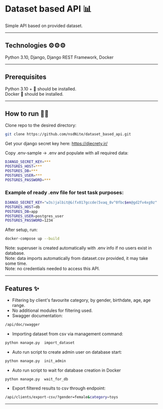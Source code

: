 # Dataset based API 📊
Simple API based on provided dataset.
___
## Technologies ⚙️⚙️⚙️
Python 3.10, Django, Django REST Framework, Docker
___
## Prerequisites
Python 3.10 + 🐍 should be installed.  
Docker 🐳 should be installed.
___
## How to run 🏃🏻

Clone repo to the desired directory:

```bash
git clone https://github.com/nsdNite/dataset_based_api.git
```

Get your django secret key here: https://djecrety.ir/  

Copy .env-sample -> .env and populate with all required data:
```bash
DJANGO_SECRET_KEY=***
POSTGRES_HOST=***
POSTGRES_DB=***
POSTGRES_USER=***
POSTGRES_PASSWORD=***
```
### Example of ready .env file for test task purposes:
```bash
DJANGO_SECRET_KEY="w3s)jalbit@&(fx017gccde(5vaq_8v^0fbc$en@gd2fv4xg9z"
POSTGRES_HOST=db
POSTGRES_DB=app
POSTGRES_USER=postgres_user
POSTGRES_PASSWORD=1234
```
After setup, run:
```bash
docker-compose up --build
````
Note: superuser is created automatically with .env info if no users exist in database.  
Note: data imports automatically from dataset.csv provided, it may take some time.  
Note: no credentials needed to access this API.
___
## Features ✨
- Filtering by client's favourite category, by gender, birthdate, age, age range.
- No additional modules for filtering used.
- Swagger documentation:
```bash
/api/doc/swagger
```
- Importing dataset from csv via management command:
```bash
python manage.py  import_dataset
```
- Auto run script to create admin user on database start:
```bash
python manage.py  init_admin
```
- Auto run script to wait for  database creation in Docker
```bash
python manage.py  wait_for_db
```
- Export filtered results to csv through endpoint:
```bash
/api/clients/export-csv/?gender=female&category=toys
```
___
